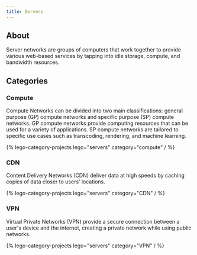 ```yaml
---
title: Servers
---
```


## About

Server networks are groups of computers that work together to provide various web-based services by tapping into idle storage, compute, and bandwidth resources.

## Categories

### Compute

Compute Networks can be divided into two main classifications: general purpose (GP) compute networks and specific purpose (SP) compute networks. GP compute networks provide computing resources that can be used for a variety of applications. SP compute networks are tailored to specific use cases such as transcoding, rendering, and machine learning.

{% lego-category-projects lego="servers" category="compute" / %}

### CDN

Content Delivery Networks (CDN) deliver data at high speeds by caching copies of data closer to users’ locations.

{% lego-category-projects lego="servers" category="CDN" / %}

### VPN

Virtual Private Networks (VPN) provide a secure connection between a user's device and the internet, creating a private network while using public networks.

{% lego-category-projects lego="servers" category="VPN" / %}
